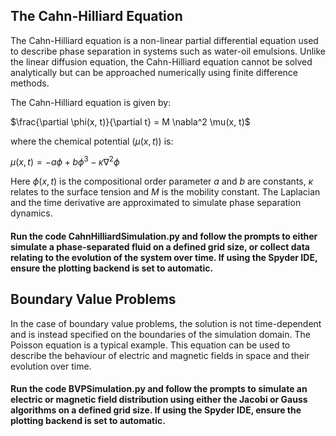 ## The Cahn-Hilliard Equation ##

The Cahn-Hilliard equation is a non-linear partial differential equation used to describe phase separation in systems such as water-oil emulsions. Unlike the linear diffusion equation, the Cahn-Hilliard equation cannot be solved analytically but can be approached numerically using finite difference methods.

The Cahn-Hilliard equation is given by:

$\frac{\partial \phi(x, t)}{\partial t} = M \nabla^2 \mu(x, t)$

where the chemical potential $(\mu(x, t))$ is:

$\mu(x, t) = -a\phi + b\phi^3 - \kappa \nabla^2 \phi$

Here $\phi(x, t)$ is the compositional order parameter $a$ and $b$ are constants, $\kappa$ relates to the surface tension and $M$ is the mobility constant. The Laplacian and the time derivative are approximated to simulate phase separation dynamics.

#### Run the code CahnHilliardSimulation.py and follow the prompts to either simulate a phase-separated fluid on a defined grid size, or collect data relating to the evolution of the system over time. If using the Spyder IDE, ensure the plotting backend is set to automatic. ####

## Boundary Value Problems ##

In the case of boundary value problems, the solution is not time-dependent and is instead specified on the boundaries of the simulation domain. The Poisson equation is a typical example. This equation can be used to describe the behaviour of electric and magnetic fields in space and their evolution over time.

#### Run the code BVPSimulation.py and follow the prompts to simulate an electric or magnetic field distribution using either the Jacobi or Gauss algorithms on a defined grid size. If using the Spyder IDE, ensure the plotting backend is set to automatic. ####








